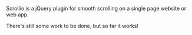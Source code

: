 Scrollio is a jQuery plugin for smooth scrolling on a single page website or web app.

There's still some work to be done, but so far it works!